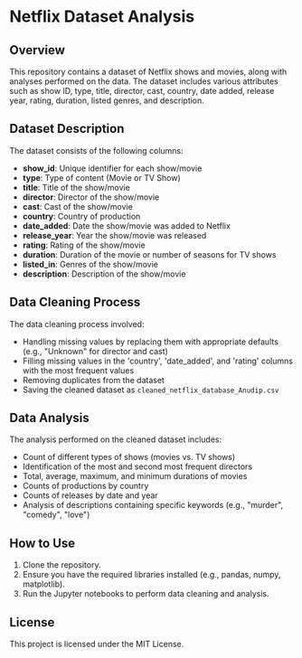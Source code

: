 # Netflix Dataset Analysis

## Overview
This repository contains a dataset of Netflix shows and movies, along with analyses performed on the data. The dataset includes various attributes such as show ID, type, title, director, cast, country, date added, release year, rating, duration, listed genres, and description.

## Dataset Description
The dataset consists of the following columns:
- **show_id**: Unique identifier for each show/movie
- **type**: Type of content (Movie or TV Show)
- **title**: Title of the show/movie
- **director**: Director of the show/movie
- **cast**: Cast of the show/movie
- **country**: Country of production
- **date_added**: Date the show/movie was added to Netflix
- **release_year**: Year the show/movie was released
- **rating**: Rating of the show/movie
- **duration**: Duration of the movie or number of seasons for TV shows
- **listed_in**: Genres of the show/movie
- **description**: Description of the show/movie

## Data Cleaning Process
The data cleaning process involved:
- Handling missing values by replacing them with appropriate defaults (e.g., "Unknown" for director and cast)
- Filling missing values in the 'country', 'date_added', and 'rating' columns with the most frequent values
- Removing duplicates from the dataset
- Saving the cleaned dataset as `cleaned_netflix_database_Anudip.csv`

## Data Analysis
The analysis performed on the cleaned dataset includes:
- Count of different types of shows (movies vs. TV shows)
- Identification of the most and second most frequent directors
- Total, average, maximum, and minimum durations of movies
- Counts of productions by country
- Counts of releases by date and year
- Analysis of descriptions containing specific keywords (e.g., "murder", "comedy", "love")

## How to Use
1. Clone the repository.
2. Ensure you have the required libraries installed (e.g., pandas, numpy, matplotlib).
3. Run the Jupyter notebooks to perform data cleaning and analysis.

## License
This project is licensed under the MIT License.
